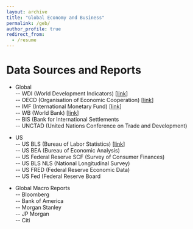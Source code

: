 ```yaml
---
layout: archive
title: "Global Economy and Business"
permalink: /geb/
author_profile: true
redirect_from:
  - /resume
---
```

Data Sources and Reports
======
* Global <br>
-- WDI (World Development Indicators) [[link](https://databank.worldbank.org/source/world-development-indicators)] <br>
-- OECD (Organisation of Economic Cooperation) [[link](https://databank.worldbank.org/source/world-development-indicators)] <br> 
-- IMF (International Monetary Fund) [[link](https://databank.worldbank.org/source/world-development-indicators)] <br> 
-- WB (World Bank) [[link](https://databank.worldbank.org/source/world-development-indicators)] <br> 
-- BIS (Bank for International Settlements <br>
-- UNCTAD (United Nations Conference on Trade and Development) <br>

* US <br>
-- US BLS (Bureau of Labor Statistics) [[link](https://databank.worldbank.org/source/world-development-indicators)] <br> 
-- US BEA (Bureau of Economic Analysis) <br>
-- US Federal Reserve SCF (Survey of Consumer Finances) <br>
-- US BLS NLS (National Longitudinal Survey) <br>
-- US FRED (Federal Reserve Economic Data) <br>
-- US Fed (Federal Reserve Board <br>

* Global Macro Reports <br>
-- Bloomberg <br>
-- Bank of America <br>
-- Morgan Stanley <br>
-- JP Morgan <br>
-- Citi <br>






